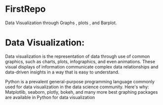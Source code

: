 # FirstRepo
Data Visualization through Graphs , plots , and Barplot.
# Data Visualization:
Data visualization is the representation of data through use of common graphics, such as charts, plots, infographics, and even animations. 
These visual displays of information communicate complex data relationships and data-driven insights in a way that is easy to understand.



Python is a prevalent general-purpose programming language commonly used for data visualization in the data science community. Here's why: Matplotlib, seaborn, plotly, bokeh, and many more best graphing packages are available in Python for data visualization

